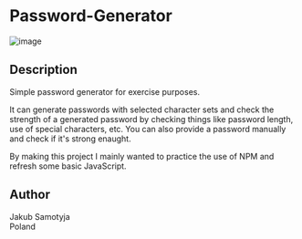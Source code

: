 # Password-Generator
![image](https://user-images.githubusercontent.com/72294473/196928087-03920b35-79df-4079-96db-a7a49b969acc.png)
## Description
Simple password generator for exercise purposes. 
  
It can generate passwords with selected character sets and check the strength of a generated password by checking things like password length, use of special characters, etc. You can also provide a password manually and check if it's strong enaught.  
  
By making this project I mainly wanted to practice the use of NPM and refresh some basic JavaScript.
## Author
Jakub Samotyja  
Poland
